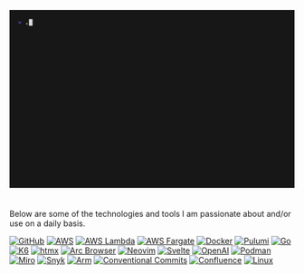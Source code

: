 ![Banner](src/gifs/banner.gif)
\
\
\
Below are some of the technologies and tools I am passionate about and/or use on a daily basis.

<!--
Structure of badge URL
"https://img.shields.io/badge/-<TEXT%20ON%20BADGE>-<COLOUR_CODE>?logo=<NAME_OF_THE_ICON_LOWERCASED>[&logoColor=<LOGO_COLOUR>]&style=flat">

Images from https://simpleicons.org
-->

[![GitHub](https://img.shields.io/badge/-GitHub-181717?logo=github&logoColor=white&style=flat)](https://github.com/josh-at-sky)
[![AWS](https://img.shields.io/badge/-AWS-232F3E?logo=amazonaws&logoColor=white&style=flat)](https://aws.amazon.com/)
[![AWS Lambda](https://img.shields.io/badge/-Lambda-FF9900?logo=awslambda&logoColor=white&style=flat)](https://aws.amazon.com/lambda/)
[![AWS Fargate](https://img.shields.io/badge/-Fargate-FF9900?logo=awsfargate&logoColor=white&style=flat)](https://aws.amazon.com/fargate/)
[![Docker](https://img.shields.io/badge/-Docker-2496ED?logo=docker&logoColor=white&style=flat)](https://www.docker.com/)
[![Pulumi](https://img.shields.io/badge/-Pulumi-8A3391?logo=pulumi&logoColor=white&style=flat)](https://www.pulumi.com/)
[![Go](https://img.shields.io/badge/-Go-00ADD8?logo=go&logoColor=white&style=flat)](https://go.dev/)
[![K6](https://img.shields.io/badge/-K6-7D64FF?logo=k6&logoColor=white&style=flat)](https://k6.io)
[![htmx](https://img.shields.io/badge/-HTMX-3366CC?logo=htmx&logoColor=white&style=flat)](https://htmx.org/)
[![Arc Browser](https://img.shields.io/badge/-Arc_Browser-FCBFBD?logo=arc&logoColor=black&style=flat)](https://arc.net/)
[![Neovim](https://img.shields.io/badge/-Neovim-57A143?logo=neovim&logoColor=white&style=flat)](https://neovim.io/)
[![Svelte](https://img.shields.io/badge/-Svelte-FF3E00?logo=svelte&logoColor=white&style=flat)](https://svelte.dev/)
[![OpenAI](https://img.shields.io/badge/-OpenAI-412991?logo=openai&logoColor=white&style=flat)](https://openai.com/)
[![Podman](https://img.shields.io/badge/-Podman-892CA0?logo=podman&logoColor=white&style=flat)](https://podman.io/)
[![Miro](https://img.shields.io/badge/-Miro-050038?logo=miro&logoColor=white&style=flat)](https://miro.com/)
[![Snyk](https://img.shields.io/badge/-Snyk-4C4A73?logo=snyk&logoColor=white&style=flat)](https://snyk.io/)
[![Arm](https://img.shields.io/badge/-Arm-0091BD?logo=arm&logoColor=white&style=flat)](https://arm.com/)
[![Conventional Commits](https://img.shields.io/badge/-Conventional_Commits-FE5196?logo=conventionalcommits&logoColor=white&style=flat)](https://www.conventionalcommits.org)
[![Confluence](https://img.shields.io/badge/-Confluence-172B4D?logo=confluence&logoColor=white&style=flat)](https://www.atlassian.com/software/confluence)
[![Linux](https://img.shields.io/badge/-Linux-FCC624?logo=linux&logoColor=white&style=flat)](https://linux.org)

